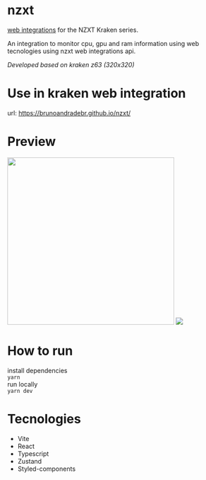 # nzxt
[web integrations](https://developer.nzxt.com/) for the NZXT Kraken series.

An integration to monitor cpu, gpu and ram information using web tecnologies using nzxt web integrations api.

*Developed based on kraken z63 (320x320)*

# Use in kraken web integration
url: https://brunoandradebr.github.io/nzxt/

# Preview #
<img src="https://raw.githubusercontent.com/brunoandradebr/nzxt/main/print2.png" width=378 />
<img src="https://raw.githubusercontent.com/brunoandradebr/nzxt/main/print.gif" />

# How to run
install dependencies <br/>
``` yarn ``` <br/>
run locally <br/>
``` yarn dev ```

# Tecnologies #
  * Vite
  * React
  * Typescript
  * Zustand
  * Styled-components
